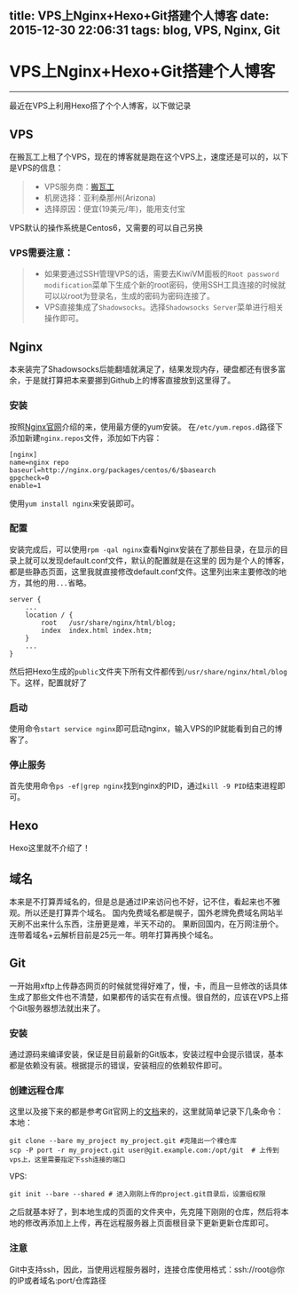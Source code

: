 ﻿title:  VPS上Nginx+Hexo+Git搭建个人博客
date: 2015-12-30 22:06:31
tags: blog, VPS, Nginx, Git
------
# VPS上Nginx+Hexo+Git搭建个人博客

------

最近在VPS上利用Hexo搭了个个人博客，以下做记录

## VPS
在搬瓦工上租了个VPS，现在的博客就是跑在这个VPS上，速度还是可以的，以下是VPS的信息：
> * VPS服务商：[搬瓦工](https://bandwagonhost.com)
> * 机房选择：亚利桑那州(Arizona)
> * 选择原因：便宜(19美元/年)，能用支付宝

VPS默认的操作系统是Centos6，又需要的可以自己另换

### VPS需要注意：
> * 如果要通过SSH管理VPS的话，需要去KiwiVM面板的`Root password modification`菜单下生成个新的root密码，使用SSH工具连接的时候就可以以root为登录名，生成的密码为密码连接了。
> * VPS直接集成了`Shadowsocks`。选择`Shadowsocks Server`菜单进行相关操作即可。

## Nginx
本来装完了Shadowsocks后能翻墙就满足了，结果发现内存，硬盘都还有很多富余，于是就打算把本来要挪到Github上的博客直接放到这里得了。

### 安装
按照[Nginx官网](http://nginx.org/)介绍的来，使用最方便的yum安装。
在`/etc/yum.repos.d`路径下添加新建`nginx.repos`文件，添加如下内容：
```shell
[nginx]
name=nginx repo
baseurl=http://nginx.org/packages/centos/6/$basearch
gpgcheck=0
enable=1
```
使用`yum install nginx`来安装即可。

### 配置
安装完成后，可以使用`rpm -qal nginx`查看Nginx安装在了那些目录，在显示的目录上就可以发现default.conf文件，默认的配置就是在这里的
因为是个人的博客，都是些静态页面，这里我就直接修改default.conf文件。这里列出来主要修改的地方，其他的用`...`省略。
```shell
server {
	...
    location / {
        root   /usr/share/nginx/html/blog;
        index  index.html index.htm;
    }
	...
}
```
然后把Hexo生成的`public`文件夹下所有文件都传到`/usr/share/nginx/html/blog`下。这样，配置就好了

### 启动
使用命令`start service nginx`即可启动nginx，输入VPS的IP就能看到自己的博客了。

### 停止服务
首先使用命令`ps -ef|grep nginx`找到nginx的PID，通过`kill -9 PID`结束进程即可。

## Hexo
Hexo这里就不介绍了！

## 域名
本来是不打算弄域名的，但是总是通过IP来访问也不好，记不住，看起来也不雅观。所以还是打算弄个域名。
国内免费域名都是幌子，国外老牌免费域名网站半天刷不出来什么东西，注册更是难，半天不动的。
果断回国内，在万网注册个。连带着域名+云解析目前是25元一年。明年打算再换个域名。

## Git
一开始用xftp上传静态网页的时候就觉得好难了，慢，卡，而且一旦修改的话具体生成了那些文件也不清楚，如果都传的话实在有点慢。很自然的，应该在VPS上搭个Git服务器想法就出来了。

### 安装
通过源码来编译安装，保证是目前最新的Git版本，安装过程中会提示错误，基本都是依赖没有装。根据提示的错误，安装相应的依赖软件即可。

### 创建远程仓库
这里以及接下来的都是参考Git官网上的[文档](http://git-scm.com/book/zh/v2)来的，这里就简单记录下几条命令：
本地：
```shell
git clone --bare my_project my_project.git #克隆出一个裸仓库
scp -P port -r my_project.git user@git.example.com:/opt/git  # 上传到vps上，这里需要指定下ssh连接的端口
```
VPS:
```shell
git init --bare --shared # 进入刚刚上传的project.git目录后，设置组权限
```

之后就基本好了，到本地生成的页面的文件夹中，先克隆下刚刚的仓库，然后将本地的修改再添加上上传，再在远程服务器上页面根目录下更新更新仓库即可。

### 注意
Git中支持ssh，因此，当使用远程服务器时，连接仓库使用格式：ssh://root@你的IP或者域名:port/仓库路径

